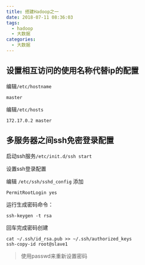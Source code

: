 ```yaml
---
title: 搭建Hadoop之一
date: 2018-07-11 08:36:03
tags:
  - hadoop
  - 大数据
categories:
  - 大数据
---
```


## 设置相互访问的使用名称代替ip的配置

编辑`/etc/hostname`

```
master
```

编辑`/etc/hosts`

```
172.17.0.2 master
```

## 多服务器之间ssh免密登录配置

启动ssh服务`/etc/init.d/ssh start`

设置ssh登录配置

编辑 `/etc/ssh/sshd_config` 添加

```xml
PermitRootLogin yes
```

运行生成密码命令：

`ssh-keygen -t rsa`

回车完成密码创建

```shell
cat ~/.ssh/id_rsa.pub >> ~/.ssh/authorized_keys
ssh-copy-id root@slave1
```

> 使用passwd来重新设置密码
